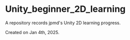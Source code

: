 # Unity_beginner_2D_learning

A repository records jpmd's Unity 2D learning progress.

Created on Jan 4th, 2025.
